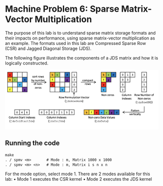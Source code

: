 # Machine Problem 6: Sparse Matrix-Vector Multiplication

The purpose of this lab is to understand sparse matrix storage formats and
their impacts on performance, using sparse matrix-vector multiplication as an
example. The formats used in this lab are Compressed Sparse Row (CSR) and
Jagged Diagonal Storage (JDS).

The following figure illustrates the components of a JDS matrix and how it
is logically constructed.

![JDS matrix Construction](JDS_Matrix.png)

## Running the code
```
make
. / spmv <m>       # Mode : m, Matrix 1000 x 1000
. / spmv <m> <n>   # Mode : m, Matrix i s n x n
```

For the mode option, select mode 1. There are 2 modes available for this lab:
• Mode 1 executes the CSR kernel
• Mode 2 executes the JDS kernel


